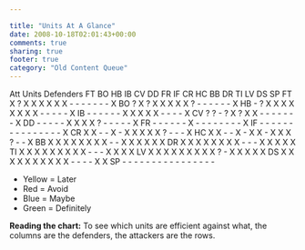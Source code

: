 ```yaml
---

title: "Units At A Glance"
date: 2008-10-18T02:01:43+00:00
comments: true
sharing: true
footer: true
category: "Old Content Queue"
---
```




</tr>
<tr>
  <td class='head' rowspan='2' style='border-right:2px solid #336'>Att Units</td>
  <td class='head' colspan='16'>Defenders</td>
</tr>
<tr>
  <td class='head'>FT</td>
  <td class='head'>BO</td>
  <td class='head'>HB</td>
  <td class='head'>IB</td>
  <td class='head'>CV</td>
  <td class='head'>DD</td>
  <td class='head'>FR</td>
  <td class='head'>IF</td>
  <td class='head'>CR</td>
  <td class='head'>HC</td>
  <td class='head'>BB</td>
  <td class='head'>DR</td>
  <td class='head'>TI</td>
  <td class='head'>LV</td>
  <td class='head'>DS</td>
  <td class='head'>SP</td>
</tr>
<tr>
  <td class='type have'>FT</td>
  <td class='good'>X</td>
  <td class='okay'>?</td>
  <td class='good'>X</td>
  <td class='good'>X</td>
  <td class='good'>X</td>
  <td class='good'>X</td>
  <td class='good'>X</td>
  <td class='good'>X</td>
  <td class='bad'>-</td>
  <td class='bad'>-</td>
  <td class='bad'>-</td>
  <td class='bad'>-</td>
  <td class='bad'>-</td>
  <td class='bad'>-</td>
  <td class='bad'>-</td>
  <td class='good'>X</td>
</tr>
<tr>
  <td class='type maybe'>BO</td>
  <td class='okay'>?</td>
  <td class='good'>X</td>
  <td class='okay'>?</td>
  <td class='good'>X</td>
  <td class='good'>X</td>
  <td class='good'>X</td>
  <td class='good'>X</td>
  <td class='good'>X</td>
  <td class='okay'>?</td>
  <td class='bad'>-</td>
  <td class='bad'>-</td>
  <td class='bad'>-</td>
  <td class='bad'>-</td>
  <td class='bad'>-</td>
  <td class='bad'>-</td>
  <td class='good'>X</td>
</tr>
<tr>
  <td class='type have'>HB</td>
  <td class='bad'>-</td>
  <td class='okay'>?</td>
  <td class='good'>X</td>
  <td class='good'>X</td>
  <td class='good'>X</td>
  <td class='good'>X</td>
  <td class='good'>X</td>
  <td class='good'>X</td>
  <td class='good'>X</td>
  <td class='good'>X</td>
  <td class='bad'>-</td>
  <td class='bad'>-</td>
  <td class='bad'>-</td>
  <td class='bad'>-</td>
  <td class='bad'>-</td>
  <td class='good'>X</td>
</tr>
<tr>
  <td class='type sometimes'>IB</td>
  <td class='bad'>-</td>
  <td class='bad'>-</td>
  <td class='bad'>-</td>
  <td class='bad'>-</td>
  <td class='bad'>-</td>
  <td class='bad'>-</td>
  <td class='good'>X</td>
  <td class='good'>X</td>
  <td class='good'>X</td>
  <td class='good'>X</td>
  <td class='good'>X</td>
  <td class='bad'>-</td>
  <td class='bad'>-</td>
  <td class='bad'>-</td>
  <td class='bad'>-</td>
  <td class='good'>X</td>
</tr>
<tr>
  <td class='type maybe'>CV</td>
  <td class='okay'>?</td>
  <td class='okay'>?</td>
  <td class='bad'>-</td>
  <td class='okay'>?</td>
  <td class='good'>X</td>
  <td class='okay'>?</td>
  <td class='good'>X</td>
  <td class='good'>X</td>
  <td class='bad'>-</td>
  <td class='bad'>-</td>
  <td class='bad'>-</td>
  <td class='bad'>-</td>
  <td class='bad'>-</td>
  <td class='bad'>-</td>
  <td class='bad'>-</td>
  <td class='good'>X</td>
</tr>
<tr>
  <td class='type maybe'>DD</td>
  <td class='bad'>-</td>
  <td class='bad'>-</td>
  <td class='bad'>-</td>
  <td class='bad'>-</td>
  <td class='bad'>-</td>
  <td class='good'>X</td>
  <td class='good'>X</td>
  <td class='good'>X</td>
  <td class='good'>X</td>
  <td class='okay'>?</td>
  <td class='bad'>-</td>
  <td class='bad'>-</td>
  <td class='bad'>-</td>
  <td class='bad'>-</td>
  <td class='bad'>-</td>
  <td class='good'>X</td>
</tr>
<tr>
  <td class='type avoid'>FR</td>
  <td class='bad'>-</td>
  <td class='bad'>-</td>
  <td class='bad'>-</td>
  <td class='bad'>-</td>
  <td class='bad'>-</td>
  <td class='bad'>-</td>
  <td class='good'>X</td>
  <td class='bad'>-</td>
  <td class='bad'>-</td>
  <td class='bad'>-</td>
  <td class='bad'>-</td>
  <td class='bad'>-</td>
  <td class='bad'>-</td>
  <td class='bad'>-</td>
  <td class='bad'>-</td>
  <td class='good'>X</td>
</tr>
<tr>
  <td class='type avoid'>IF</td>
  <td class='bad'>-</td>
  <td class='bad'>-</td>
  <td class='bad'>-</td>
  <td class='bad'>-</td>
  <td class='bad'>-</td>
  <td class='bad'>-</td>
  <td class='bad'>-</td>
  <td class='bad'>-</td>
  <td class='bad'>-</td>
  <td class='bad'>-</td>
  <td class='bad'>-</td>
  <td class='bad'>-</td>
  <td class='bad'>-</td>
  <td class='bad'>-</td>
  <td class='bad'>-</td>
  <td class='good'>X</td>
</tr>
<tr>
  <td class='type have'>CR</td>
  <td class='good'>X</td>
  <td class='good'>X</td>
  <td class='bad'>-</td>
  <td class='bad'>-</td>
  <td class='good'>X</td>
  <td class='bad'>-</td>
  <td class='good'>X</td>
  <td class='good'>X</td>
  <td class='good'>X</td>
  <td class='good'>X</td>
  <td class='good'>X</td>
  <td class='okay'>?</td>
  <td class='bad'>-</td>
  <td class='bad'>-</td>
  <td class='bad'>-</td>
  <td class='good'>X</td>
</tr>
<tr>
  <td class='type sometimes'>HC</td>
  <td class='good'>X</td>
  <td class='good'>X</td>
  <td class='bad'>-</td>
  <td class='bad'>-</td>
  <td class='good'>X</td>
  <td class='bad'>-</td>
  <td class='good'>X</td>
  <td class='good'>X</td>
  <td class='bad'>-</td>
  <td class='good'>X</td>
  <td class='good'>X</td>
  <td class='good'>X</td>
  <td class='okay'>?</td>
  <td class='bad'>-</td>
  <td class='bad'>-</td>
  <td class='good'>X</td>
</tr>
<tr>
  <td class='type sometimes'>BB</td>
  <td class='good'>X</td>
  <td class='good'>X</td>
  <td class='good'>X</td>
  <td class='good'>X</td>
  <td class='good'>X</td>
  <td class='good'>X</td>
  <td class='good'>X</td>
  <td class='good'>X</td>
  <td class='bad'>-</td>
  <td class='bad'>-</td>
  <td class='good'>X</td>
  <td class='good'>X</td>
  <td class='good'>X</td>
  <td class='good'>X</td>
  <td class='good'>X</td>
  <td class='good'>X</td>
</tr>
<tr>
  <td class='type sometimes'>DR</td>
  <td class='good'>X</td>
  <td class='good'>X</td>
  <td class='good'>X</td>
  <td class='good'>X</td>
  <td class='good'>X</td>
  <td class='good'>X</td>
  <td class='good'>X</td>
  <td class='good'>X</td>
  <td class='bad'>-</td>
  <td class='bad'>-</td>
  <td class='bad'>-</td>
  <td class='good'>X</td>
  <td class='good'>X</td>
  <td class='good'>X</td>
  <td class='good'>X</td>
  <td class='good'>X</td>
</tr>
<tr>
  <td class='type avoid'>TI</td>
  <td class='good'>X</td>
  <td class='good'>X</td>
  <td class='good'>X</td>
  <td class='good'>X</td>
  <td class='good'>X</td>
  <td class='good'>X</td>
  <td class='good'>X</td>
  <td class='good'>X</td>
  <td class='good'>X</td>
  <td class='bad'>-</td>
  <td class='bad'>-</td>
  <td class='bad'>-</td>
  <td class='good'>X</td>
  <td class='good'>X</td>
  <td class='good'>X</td>
  <td class='good'>X</td>
</tr>
<tr>
  <td class='type avoid'>LV</td>
  <td class='good'>X</td>
  <td class='good'>X</td>
  <td class='good'>X</td>
  <td class='good'>X</td>
  <td class='good'>X</td>
  <td class='good'>X</td>
  <td class='good'>X</td>
  <td class='good'>X</td>
  <td class='good'>X</td>
  <td class='okay'>?</td>
  <td class='bad'>-</td>
  <td class='good'>X</td>
  <td class='good'>X</td>
  <td class='good'>X</td>
  <td class='good'>X</td>
  <td class='good'>X</td>
</tr>
<tr>
  <td class='type avoid'>DS</td>
  <td class='good'>X</td>
  <td class='good'>X</td>
  <td class='good'>X</td>
  <td class='good'>X</td>
  <td class='good'>X</td>
  <td class='good'>X</td>
  <td class='good'>X</td>
  <td class='good'>X</td>
  <td class='good'>X</td>
  <td class='good'>X</td>
  <td class='bad'>-</td>
  <td class='bad'>-</td>
  <td class='bad'>-</td>
  <td class='bad'>-</td>
  <td class='good'>X</td>
  <td class='good'>X</td>
</tr>
<tr>
  <td class='type'>SP</td>
  <td class='bad'>-</td>
  <td class='bad'>-</td>
  <td class='bad'>-</td>
  <td class='bad'>-</td>
  <td class='bad'>-</td>
  <td class='bad'>-</td>
  <td class='bad'>-</td>
  <td class='bad'>-</td>
  <td class='bad'>-</td>
  <td class='bad'>-</td>
  <td class='bad'>-</td>
  <td class='bad'>-</td>
  <td class='bad'>-</td>
  <td class='bad'>-</td>
  <td class='bad'>-</td>
  <td class='bad'>-</td></tr></table>

* Yellow = Later
* Red = Avoid
* Blue = Maybe
* Green = Definitely

**Reading the chart:** To see which units are efficient against what,
the columns are the defenders, the attackers are the rows.

